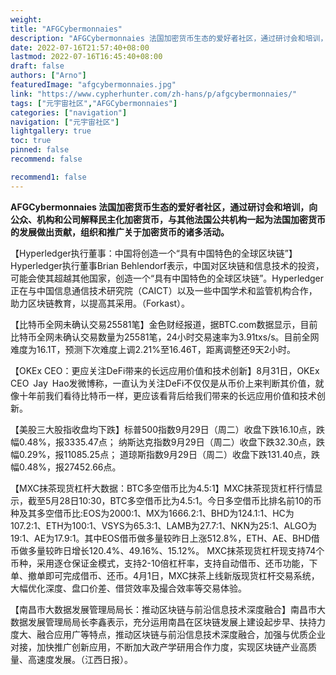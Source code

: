 ```yaml
---
weight: 
title: "AFGCybermonnaies"
description: "AFGCybermonnaies 法国加密货币生态的爱好者社区，通过研讨会和培训，向公众、机构和公司解释民主化加密货币，与其他法国公共机构一起为法国加密货币的发展做出贡献，组织和推广关..."
date: 2022-07-16T21:57:40+08:00
lastmod: 2022-07-16T16:45:40+08:00
draft: false
authors: ["Arno"]
featuredImage: "afgcybermonnaies.jpg"
link: "https://www.cypherhunter.com/zh-hans/p/afgcybermonnaies/"
tags: ["元宇宙社区","AFGCybermonnaies"]
categories: ["navigation"]
navigation: ["元宇宙社区"]
lightgallery: true
toc: true
pinned: false
recommend: false

recommend1: false
---
```

**AFGCybermonnaies 法国加密货币生态的爱好者社区，通过研讨会和培训，向公众、机构和公司解释民主化加密货币，与其他法国公共机构一起为法国加密货币的发展做出贡献，组织和推广关于加密货币的诸多活动。**

【Hyperledger执行董事：中国将创造一个“具有中国特色的全球区块链”】Hyperledger执行董事Brian Behlendorf表示，中国对区块链和信息技术的投资，可能会使其超越其他国家，创造一个“具有中国特色的全球区块链”。Hyperledger正在与中国信息通信技术研究院（CAICT）以及一些中国学术和监管机构合作，助力区块链教育，以提高其采用。（Forkast）。

【比特币全网未确认交易25581笔】金色财经报道，据BTC.com数据显示，目前比特币全网未确认交易数量为25581笔，24小时交易速率为3.91txs/s。目前全网难度为16.1T，预测下次难度上调2.21%至16.46T，距离调整还9天2小时。

【OKEx CEO：更应关注DeFi带来的长远应用价值和技术创新】8月31日，OKEx CEO Jay Hao发微博称，一直认为关注DeFi不仅仅是从币价上来判断其价值，就像十年前我们看待比特币一样，更应该看背后给我们带来的长远应用价值和技术创新。

【美股三大股指收盘均下跌】标普500指数9月29日（周二）收盘下跌16.10点，跌幅0.48%，报3335.47点； 纳斯达克指数9月29日（周二）收盘下跌32.30点，跌幅0.29%，报11085.25点； 道琼斯指数9月29日（周二）收盘下跌131.40点，跌幅0.48%，报27452.66点。

【MXC抹茶现货杠杆大数据：BTC多空借币比为4.5:1】MXC抹茶现货杠杆行情显示，截至5月28日10:30，BTC多空借币比为4.5:1。今日多空借币比排名前10的币种及其多空借币比:EOS为2000:1、MX为1666.2:1、BHD为124.1:1、HC为107.2:1、ETH为100:1、VSYS为65.3:1、LAMB为27.7:1、NKN为25:1、ALGO为19:1、AE为17.9:1。其中EOS借币做多量较昨日上涨512.8%，ETH、AE、BHD借币做多量较昨日增长120.4%、49.16%、15.12%。 MXC抹茶现货杠杆现支持74个币种，采用逐仓保证金模式，支持2-10倍杠杆率，支持自动借币、还币功能，下单、撤单即可完成借币、还币。4月1日，MXC抹茶上线新版现货杠杆交易系统，大幅优化深度、盘口价差、借贷效率及撮合效率等交易体验。

【南昌市大数据发展管理局局长：推动区块链与前沿信息技术深度融合】南昌市大数据发展管理局局长李鑫表示，充分运用南昌在区块链发展上建设起步早、扶持力度大、融合应用广等特点，推动区块链与前沿信息技术深度融合，加强与优质企业对接，加快推广创新应用，不断加大政产学研用合作力度，实现区块链产业高质量、高速度发展。（江西日报）。
